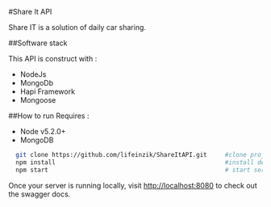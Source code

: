 #Share It API

Share IT is a solution of daily car sharing.  

##Software stack

This API is construct with :
- NodeJs
- MongoDb
- Hapi Framework
- Mongoose

##How to run 
Requires :
- Node v5.2.0+
- MongoDB

```sh
  git clone https://github.com/lifeinzik/ShareItAPI.git     #clone project
  npm install                                               #install dependencies
  npm start                                                 # start server
```
Once your server is running locally, visit [http://localhost:8080](http://localhost:8080) to check out the swagger docs.
